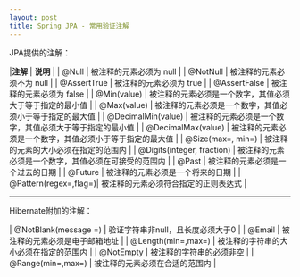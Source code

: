 ```yaml
---
layout: post
title: Spring JPA - 常用验证注解
---
```


JPA提供的注解：

|**注解** | **说明** |
| @Null                 | 被注释的元素必须为 null |
| @NotNull              | 被注释的元素必须不为 null |
| @AssertTrue           | 被注释的元素必须为 true |
| @AssertFalse          | 被注释的元素必须为 false |
| @Min(value)           | 被注释的元素必须是一个数字，其值必须大于等于指定的最小值 |
| @Max(value)           | 被注释的元素必须是一个数字，其值必须小于等于指定的最大值 |
| @DecimalMin(value)    | 被注释的元素必须是一个数字，其值必须大于等于指定的最小值 |
| @DecimalMax(value)    | 被注释的元素必须是一个数字，其值必须小于等于指定的最大值 |
| @Size(max=, min=)     | 被注释的元素的大小必须在指定的范围内 |
| @Digits(integer, fraction) | 被注释的元素必须是一个数字，其值必须在可接受的范围内 |
| @Past                 | 被注释的元素必须是一个过去的日期 |
| @Future               | 被注释的元素必须是一个将来的日期 |
| @Pattern(regex=,flag=)|  被注释的元素必须符合指定的正则表达式 |

---

Hibernate附加的注解：

| @NotBlank(message =)  | 验证字符串非null，且长度必须大于0 |
| @Email                | 被注释的元素必须是电子邮箱地址 |
| @Length(min=,max=)    | 被注释的字符串的大小必须在指定的范围内 |
| @NotEmpty             | 被注释的字符串的必须非空 |
| @Range(min=,max=)     | 被注释的元素必须在合适的范围内 |